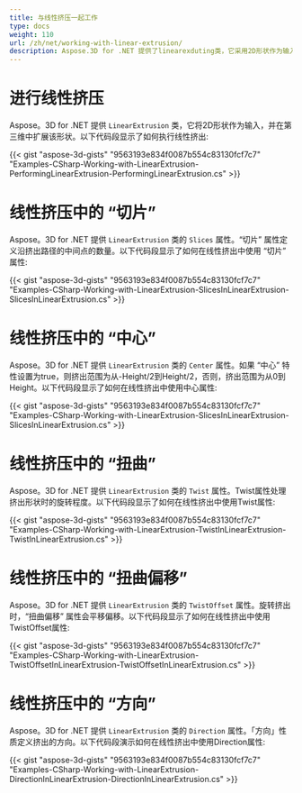 ```yaml
---
title: 与线性挤压一起工作
type: docs
weight: 110
url: /zh/net/working-with-linear-extrusion/
description: Aspose.3D for .NET 提供了linearexduting类，它采用2D形状作为输入，并在第三维中扩展该形状。
---
```

#  **进行线性挤压**
Aspose。3D for .NET 提供 `LinearExtrusion` 类，它将2D形状作为输入，并在第三维中扩展该形状。以下代码段显示了如何执行线性挤出:



{{< gist "aspose-3d-gists" "9563193e834f0087b554c83130fcf7c7" "Examples-CSharp-Working-with-LinearExtrusion-PerformingLinearExtrusion-PerformingLinearExtrusion.cs" >}}
#  **线性挤压中的 “切片”**
Aspose。3D for .NET 提供 `LinearExtrusion` 类的 `Slices` 属性。“切片” 属性定义沿挤出路径的中间点的数量。以下代码段显示了如何在线性挤出中使用 “切片” 属性:



{{< gist "aspose-3d-gists" "9563193e834f0087b554c83130fcf7c7" "Examples-CSharp-Working-with-LinearExtrusion-SlicesInLinearExtrusion-SlicesInLinearExtrusion.cs" >}}
#  **线性挤压中的 “中心”**
Aspose。3D for .NET 提供 `LinearExtrusion` 类的 `Center` 属性。如果 “中心” 特性设置为true，则挤出范围为从-Height/2到Height/2，否则，挤出范围为从0到Height。以下代码段显示了如何在线性挤出中使用中心属性:



{{< gist "aspose-3d-gists" "9563193e834f0087b554c83130fcf7c7" "Examples-CSharp-Working-with-LinearExtrusion-SlicesInLinearExtrusion-SlicesInLinearExtrusion.cs" >}}
#  **线性挤压中的 “扭曲”**
Aspose。3D for .NET 提供 `LinearExtrusion` 类的 `Twist` 属性。Twist属性处理挤出形状时的旋转程度。以下代码段显示了如何在线性挤出中使用Twist属性:



{{< gist "aspose-3d-gists" "9563193e834f0087b554c83130fcf7c7" "Examples-CSharp-Working-with-LinearExtrusion-TwistInLinearExtrusion-TwistInLinearExtrusion.cs" >}}
#  **线性挤压中的 “扭曲偏移”**
Aspose。3D for .NET 提供 `LinearExtrusion` 类的 `TwistOffset` 属性。旋转挤出时，“扭曲偏移” 属性会平移偏移。以下代码段显示了如何在线性挤出中使用TwistOffset属性:



{{< gist "aspose-3d-gists" "9563193e834f0087b554c83130fcf7c7" "Examples-CSharp-Working-with-LinearExtrusion-TwistOffsetInLinearExtrusion-TwistOffsetInLinearExtrusion.cs" >}}
#  **线性挤压中的 “方向”**
Aspose。3D for .NET 提供 `LinearExtrusion` 类的 `Direction` 属性。「方向」性质定义挤出的方向。以下代码段演示如何在线性挤出中使用Direction属性:



{{< gist "aspose-3d-gists" "9563193e834f0087b554c83130fcf7c7" "Examples-CSharp-Working-with-LinearExtrusion-DirectionInLinearExtrusion-DirectionInLinearExtrusion.cs" >}}
